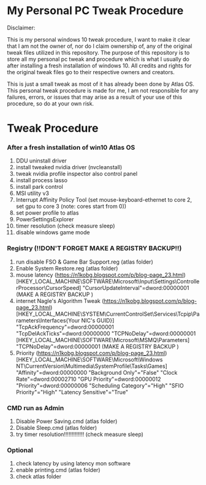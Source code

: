 # My Personal PC Tweak Procedure

Disclaimer:

This is my personal windows 10 tweak procedure, I want to make it clear that I am not the owner of, nor do I claim ownership of, any of the original tweak files utilized in this repository. The purpose of this repository is to store all my personal pc tweak and procedure which is what I usually do after installing a fresh installation of windows 10. All credits and rights for the original tweak files go to their respective owners and creators.

This is just a small tweak as most of it has already been done by Atlas OS. 
This personal tweak procedure is made for me, I am not responsible for any failures, errors, or issues that may arise as a result of your use of this procedure, so do at your own risk.

# Tweak Procedure

### After a fresh installation of win10 Atlas OS
1.  DDU uninstall driver
2.  install tweaked nvidia driver (nvcleanstall)
3.  tweak nvidia profile inspector also control panel
4.  install process lasso
5.  install park control
6.  MSI utility v3
7.  Interrupt Affinity Policy Tool (set mouse-keyboard-ethernet to core 2, set gpu to core 3 (note: cores start from 0))
8.  set power profile to atlas
9.  PowerSettingsExplorer
10. timer resolution (check measure sleep)
11. disable windows game mode

### Registry (!!DON'T FORGET MAKE A REGISTRY BACKUP!!)
1. run disable FSO & Game Bar Support.reg (atlas folder)
2. Enable System Restore.reg (atlas folder)
3. mouse latency (https://n1kobg.blogspot.com/p/blog-page_23.html)
[HKEY_LOCAL_MACHINE\SOFTWARE\Microsoft\Input\Settings\ControllerProcessor\CursorSpeed]
"CursorUpdateInterval"=dword:00000001 (MAKE A REGISTRY BACKUP )
4. internet Nagle's Algorithm Tweak (https://n1kobg.blogspot.com/p/blog-page_23.html)
[HKEY_LOCAL_MACHINE\SYSTEM\CurrentControlSet\Services\Tcpip\Parameters\Interfaces\{Your NIC's GUID}]
"TcpAckFrequency"=dword:00000001
"TcpDelAckTicks"=dword:00000000
"TCPNoDelay"=dword:00000001
[HKEY_LOCAL_MACHINE\SOFTWARE\Microsoft\MSMQ\Parameters] 
"TCPNoDelay"=dword:00000001 (MAKE A REGISTRY BACKUP )
6. Priority (https://n1kobg.blogspot.com/p/blog-page_23.html)
[HKEY_LOCAL_MACHINE\SOFTWARE\Microsoft\Windows NT\CurrentVersion\Multimedia\SystemProfile\Tasks\Games]
"Affinity"=dword:00000000
"Background Only"="False"
"Clock Rate"=dword:00002710
"GPU Priority"=dword:00000012
"Priority"=dword:00000006
"Scheduling Category"="High"
"SFIO Priority"="High"
"Latency Sensitive"="True"

### CMD run as Admin
1. Disable Power Saving.cmd (atlas folder)
2. Disable Sleep.cmd (atlas folder)
3. try timer resolution!!!!!!!!!!!!! (check measure sleep)
   

### Optional
1. check latency by using latency mon software
2. enable printing.cmd (atlas folder)
3. check atlas folder 
